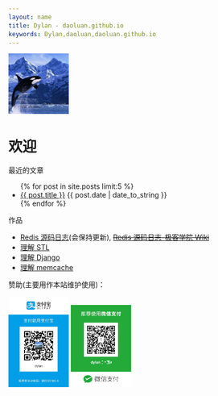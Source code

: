 ```yaml
---
layout: name
title: Dylan - daoluan.github.io
keywords: Dylan,daoluan,daoluan.github.io
---
```


<img class='inset right' src='/images/daoluan.png' title='daoluan' width='120px' />

# 欢迎

最近的文章

<p>
<ul class="compact recent">
{% for post in site.posts limit:5 %}
<li>
<a href="{{ post.url }}" title="{{ post.title }}">{{ post.title }}</a>
<span>{{ post.date | date_to_string }}</span>
</li>
{% endfor %}
</ul>
</p>

作品

- [Redis 源码日志](http://daoluan.github.io/redis-source-notes/)(会保持更新), ~~[Redis 源码日志-极客学院 Wiki](http://wiki.jikexueyuan.com/project/redis/)~~
- [理解 STL](http://daoluan.github.io/cplusplus/%E5%AD%A6%E4%B9%A0%E6%80%BB%E7%BB%93/%E7%AE%97%E6%B3%95/2012/12/01/confidential-stl.html)
- [理解 Django](https://github.com/daoluan/decode-Django)
- [理解 memcache](https://github.com/daoluan/decode-memcached)

赞助(主要用作本站维护使用)：

<img src='/images/payment_code_zhifubao.jpeg' title='支付宝支付' width='120px' />
<img src='/images/payment_code_wechat.jpeg' title='微信支付' width='120px' />
